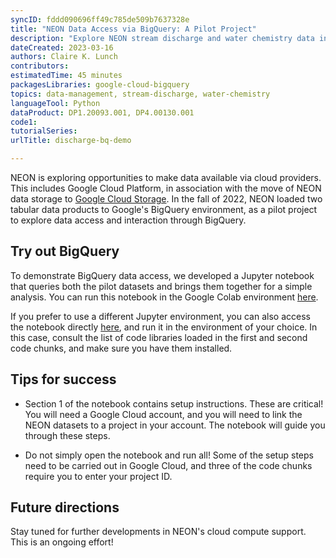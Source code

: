 ```yaml
---
syncID: fddd090696ff49c785de509b7637328e
title: "NEON Data Access via BigQuery: A Pilot Project"
description: "Explore NEON stream discharge and water chemistry data in the pilot project for BigQuery datasets."
dateCreated: 2023-03-16
authors: Claire K. Lunch
contributors: 
estimatedTime: 45 minutes
packagesLibraries: google-cloud-bigquery
topics: data-management, stream-discharge, water-chemistry
languageTool: Python
dataProduct: DP1.20093.001, DP4.00130.001
code1: 
tutorialSeries:
urlTitle: discharge-bq-demo

---
```


NEON is exploring opportunities to make data available via cloud providers. This includes Google Cloud Platform, in association with the move of NEON data storage to <a href="https://www.neonscience.org/data-samples/data-management/neon-google" target="_blank">Google Cloud Storage</a>. In the fall of 2022, NEON loaded two tabular data products to Google's BigQuery environment, as a pilot project to explore data access and interaction through BigQuery.

## Try out BigQuery

To demonstrate BigQuery data access, we developed a Jupyter notebook that queries both the pilot datasets and brings them together for a simple analysis. You can run this notebook in the Google Colab environment <a href="https://colab.research.google.com/github/NEONScience/NEON-Data-Skills/blob/main/tutorials/Python/GCP/NEON_discharge_BQ_demo.ipynb" target="_blank">here</a>.

If you prefer to use a different Jupyter environment, you can also access the notebook directly <a href="https://github.com/NEONScience/NEON-Data-Skills/blob/main/tutorials/Python/GCP/NEON_discharge_BQ_demo.ipynb" target="_blank">here</a>, and run it in the environment of your choice. In this case, consult the list of code libraries loaded in the first and second code chunks, and make sure you have them installed.

## Tips for success

* Section 1 of the notebook contains setup instructions. These are critical! You will need a Google Cloud account, and you will need to link the NEON datasets to a project in your account. The notebook will guide you through these steps.

* Do not simply open the notebook and run all! Some of the setup steps need to be carried out in Google Cloud, and three of the code chunks require you to enter your project ID.

## Future directions

Stay tuned for further developments in NEON's cloud compute support. This is an ongoing effort!

